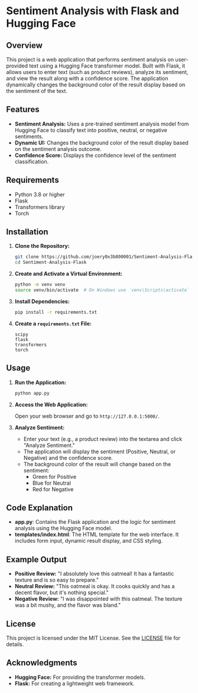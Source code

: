 # Sentiment Analysis with Flask and Hugging Face

## Overview

This project is a web application that performs sentiment analysis on user-provided text using a Hugging Face transformer model. Built with Flask, it allows users to enter text (such as product reviews), analyze its sentiment, and view the result along with a confidence score. The application dynamically changes the background color of the result display based on the sentiment of the text.

## Features

- **Sentiment Analysis:** Uses a pre-trained sentiment analysis model from Hugging Face to classify text into positive, neutral, or negative sentiments.
- **Dynamic UI:** Changes the background color of the result display based on the sentiment analysis outcome.
- **Confidence Score:** Displays the confidence level of the sentiment classification.

## Requirements

- Python 3.8 or higher
- Flask
- Transformers library
- Torch

## Installation

1. **Clone the Repository:**

    ```bash
    git clone https://github.com/joery0x3b800001/Sentiment-Analysis-Flask.git
    cd Sentiment-Analysis-Flask
    ```

2. **Create and Activate a Virtual Environment:**

    ```bash
    python -m venv venv
    source venv/bin/activate  # On Windows use `venv\Scripts\activate`
    ```

3. **Install Dependencies:**

    ```bash
    pip install -r requirements.txt
    ```

4. **Create a `requirements.txt` File:**

    ```plaintext
    scipy
    flask
    transformers
    torch
    ```

## Usage

1. **Run the Application:**

    ```bash
    python app.py
    ```

2. **Access the Web Application:**

    Open your web browser and go to `http://127.0.0.1:5000/`.

3. **Analyze Sentiment:**

    - Enter your text (e.g., a product review) into the textarea and click "Analyze Sentiment."
    - The application will display the sentiment (Positive, Neutral, or Negative) and the confidence score.
    - The background color of the result will change based on the sentiment:
      - Green for Positive
      - Blue for Neutral
      - Red for Negative

## Code Explanation

- **app.py**: Contains the Flask application and the logic for sentiment analysis using the Hugging Face model.
- **templates/index.html**: The HTML template for the web interface. It includes form input, dynamic result display, and CSS styling.

## Example Output

- **Positive Review:** "I absolutely love this oatmeal! It has a fantastic texture and is so easy to prepare."
- **Neutral Review:** "This oatmeal is okay. It cooks quickly and has a decent flavor, but it's nothing special."
- **Negative Review:** "I was disappointed with this oatmeal. The texture was a bit mushy, and the flavor was bland."

## License

This project is licensed under the MIT License. See the [LICENSE](./LICENSE.md) file for details.

## Acknowledgments

- **Hugging Face:** For providing the transformer models.
- **Flask:** For creating a lightweight web framework.